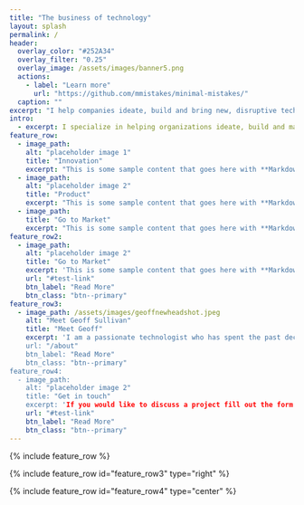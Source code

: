 ```yaml
---
title: "The business of technology"
layout: splash
permalink: /
header:
  overlay_color: "#252A34"
  overlay_filter: "0.25"
  overlay_image: /assets/images/banner5.png
  actions:
    - label: "Learn more"
      url: "https://github.com/mmistakes/minimal-mistakes/"
  caption: ""
excerpt: "I help companies ideate, build and bring new, disruptive technology products and services to market"
intro: 
  - excerpt: I specialize in helping organizations ideate, build and market early stage technologies in the enterprise, telecommunications and software markets.
feature_row:
  - image_path: 
    alt: "placeholder image 1"
    title: "Innovation"
    excerpt: "This is some sample content that goes here with **Markdown** formatting."
  - image_path: 
    alt: "placeholder image 2"
    title: "Product"
    excerpt: "This is some sample content that goes here with **Markdown** formatting."
  - image_path: 
    title: "Go to Market"
    excerpt: "This is some sample content that goes here with **Markdown** formatting."
feature_row2:
  - image_path: 
    alt: "placeholder image 2"
    title: "Go to Market"
    excerpt: 'This is some sample content that goes here with **Markdown** formatting. Left aligned with `type="left"`'
    url: "#test-link"
    btn_label: "Read More"
    btn_class: "btn--primary"
feature_row3:
  - image_path: /assets/images/geoffnewheadshot.jpeg
    alt: "Meet Geoff Sullivan"
    title: "Meet Geoff"
    excerpt: 'I am a passionate technologist who has spent the past decade helping companies of all sizes – from start-ups to some of the world’s largest telecom providers – navigate their technology and business transformations.
    url: "/about"
    btn_label: "Read More"
    btn_class: "btn--primary"
feature_row4:
  - image_path: 
    alt: "placeholder image 2"
    title: "Get in touch"
    excerpt: 'If you would like to discuss a project fill out the form below and I will be in touch shortly.'
    url: "#test-link"
    btn_label: "Read More"
    btn_class: "btn--primary"
---
```


{% include feature_row %}

{% include feature_row id="feature_row3" type="right" %}

{% include feature_row id="feature_row4" type="center" %}